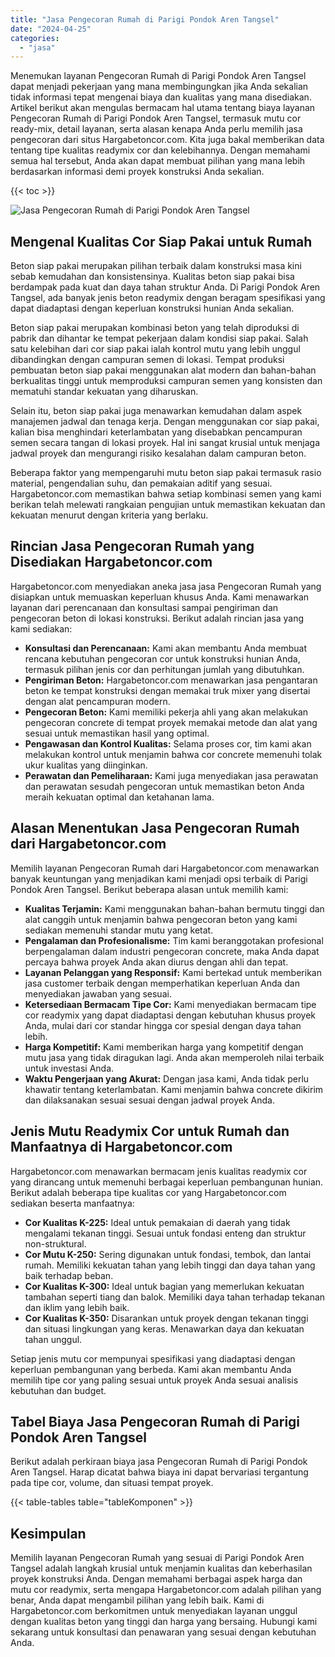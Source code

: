 ```yaml
---
title: "Jasa Pengecoran Rumah di Parigi Pondok Aren Tangsel"
date: "2024-04-25"
categories: 
  - "jasa"
---
```



Menemukan layanan Pengecoran Rumah di Parigi Pondok Aren Tangsel dapat menjadi pekerjaan yang mana membingungkan jika Anda sekalian tidak informasi tepat mengenai biaya dan kualitas yang mana disediakan. Artikel berikut akan mengulas bermacam hal utama tentang biaya layanan Pengecoran Rumah di Parigi Pondok Aren Tangsel, termasuk mutu cor ready-mix, detail layanan, serta alasan kenapa Anda perlu memilih jasa pengecoran dari situs Hargabetoncor.com. Kita juga bakal memberikan data tentang tipe kualitas readymix cor dan kelebihannya. Dengan memahami semua hal tersebut, Anda akan dapat membuat pilihan yang mana lebih berdasarkan informasi demi proyek konstruksi Anda sekalian.

{{< toc >}}

![Jasa Pengecoran Rumah di Parigi Pondok Aren Tangsel](https://hargareadymixid.github.io/hbc/readymix-hbc%20(44).png)

## Mengenal Kualitas Cor Siap Pakai untuk Rumah

Beton siap pakai merupakan pilihan terbaik dalam konstruksi masa kini sebab kemudahan dan konsistensinya. Kualitas beton siap pakai bisa berdampak pada kuat dan daya tahan struktur Anda. Di Parigi Pondok Aren Tangsel, ada banyak jenis beton readymix dengan beragam spesifikasi yang dapat diadaptasi dengan keperluan konstruksi hunian Anda sekalian.

Beton siap pakai merupakan kombinasi beton yang telah diproduksi di pabrik dan dihantar ke tempat pekerjaan dalam kondisi siap pakai. Salah satu kelebihan dari cor siap pakai ialah kontrol mutu yang lebih unggul dibandingkan dengan campuran semen di lokasi. Tempat produksi pembuatan beton siap pakai menggunakan alat modern dan bahan-bahan berkualitas tinggi untuk memproduksi campuran semen yang konsisten dan mematuhi standar kekuatan yang diharuskan.

Selain itu, beton siap pakai juga menawarkan kemudahan dalam aspek manajemen jadwal dan tenaga kerja. Dengan menggunakan cor siap pakai, kalian bisa menghindari keterlambatan yang disebabkan pencampuran semen secara tangan di lokasi proyek. Hal ini sangat krusial untuk menjaga jadwal proyek dan mengurangi risiko kesalahan dalam campuran beton.

Beberapa faktor yang mempengaruhi mutu beton siap pakai termasuk rasio material, pengendalian suhu, dan pemakaian aditif yang sesuai. Hargabetoncor.com memastikan bahwa setiap kombinasi semen yang kami berikan telah melewati rangkaian pengujian untuk memastikan kekuatan dan kekuatan menurut dengan kriteria yang berlaku.

## Rincian Jasa Pengecoran Rumah yang Disediakan Hargabetoncor.com

Hargabetoncor.com menyediakan aneka jasa jasa Pengecoran Rumah yang disiapkan untuk memuaskan keperluan khusus Anda. Kami menawarkan layanan dari perencanaan dan konsultasi sampai pengiriman dan pengecoran beton di lokasi konstruksi. Berikut adalah rincian jasa yang kami sediakan:

- **Konsultasi dan Perencanaan:** Kami akan membantu Anda membuat rencana kebutuhan pengecoran cor untuk konstruksi hunian Anda, termasuk pilihan jenis cor dan perhitungan jumlah yang dibutuhkan.
- **Pengiriman Beton:** Hargabetoncor.com menawarkan jasa pengantaran beton ke tempat konstruksi dengan memakai truk mixer yang disertai dengan alat pencampuran modern.
- **Pengecoran Beton:** Kami memiliki pekerja ahli yang akan melakukan pengecoran concrete di tempat proyek memakai metode dan alat yang sesuai untuk memastikan hasil yang optimal.
- **Pengawasan dan Kontrol Kualitas:** Selama proses cor, tim kami akan melakukan kontrol untuk menjamin bahwa cor concrete memenuhi tolak ukur kualitas yang diinginkan.
- **Perawatan dan Pemeliharaan:** Kami juga menyediakan jasa perawatan dan perawatan sesudah pengecoran untuk memastikan beton Anda meraih kekuatan optimal dan ketahanan lama.

## Alasan Menentukan Jasa Pengecoran Rumah dari Hargabetoncor.com

Memilih layanan Pengecoran Rumah dari Hargabetoncor.com menawarkan banyak keuntungan yang menjadikan kami menjadi opsi terbaik di Parigi Pondok Aren Tangsel. Berikut beberapa alasan untuk memilih kami:

- **Kualitas Terjamin:** Kami menggunakan bahan-bahan bermutu tinggi dan alat canggih untuk menjamin bahwa pengecoran beton yang kami sediakan memenuhi standar mutu yang ketat.
- **Pengalaman dan Profesionalisme:** Tim kami beranggotakan profesional berpengalaman dalam industri pengecoran concrete, maka Anda dapat percaya bahwa proyek Anda akan diurus dengan ahli dan tepat.
- **Layanan Pelanggan yang Responsif:** Kami bertekad untuk memberikan jasa customer terbaik dengan memperhatikan keperluan Anda dan menyediakan jawaban yang sesuai.
- **Ketersediaan Bermacam Tipe Cor:** Kami menyediakan bermacam tipe cor readymix yang dapat diadaptasi dengan kebutuhan khusus proyek Anda, mulai dari cor standar hingga cor spesial dengan daya tahan lebih.
- **Harga Kompetitif:** Kami memberikan harga yang kompetitif dengan mutu jasa yang tidak diragukan lagi. Anda akan memperoleh nilai terbaik untuk investasi Anda.
- **Waktu Pengerjaan yang Akurat:** Dengan jasa kami, Anda tidak perlu khawatir tentang keterlambatan. Kami menjamin bahwa concrete dikirim dan dilaksanakan sesuai sesuai dengan jadwal proyek Anda.

## Jenis Mutu Readymix Cor untuk Rumah dan Manfaatnya di Hargabetoncor.com

Hargabetoncor.com menawarkan bermacam jenis kualitas readymix cor yang dirancang untuk memenuhi berbagai keperluan pembangunan hunian. Berikut adalah beberapa tipe kualitas cor yang Hargabetoncor.com sediakan beserta manfaatnya:

- **Cor Kualitas K-225:** Ideal untuk pemakaian di daerah yang tidak mengalami tekanan tinggi. Sesuai untuk fondasi enteng dan struktur non-struktural.
- **Cor Mutu K-250:** Sering digunakan untuk fondasi, tembok, dan lantai rumah. Memiliki kekuatan tahan yang lebih tinggi dan daya tahan yang baik terhadap beban.
- **Cor Kualitas K-300:** Ideal untuk bagian yang memerlukan kekuatan tambahan seperti tiang dan balok. Memiliki daya tahan terhadap tekanan dan iklim yang lebih baik.
- **Cor Kualitas K-350:** Disarankan untuk proyek dengan tekanan tinggi dan situasi lingkungan yang keras. Menawarkan daya dan kekuatan tahan unggul.

Setiap jenis mutu cor mempunyai spesifikasi yang diadaptasi dengan keperluan pembangunan yang berbeda. Kami akan membantu Anda memilih tipe cor yang paling sesuai untuk proyek Anda sesuai analisis kebutuhan dan budget.

## Tabel Biaya Jasa Pengecoran Rumah di Parigi Pondok Aren Tangsel

Berikut adalah perkiraan biaya jasa Pengecoran Rumah di Parigi Pondok Aren Tangsel. Harap dicatat bahwa biaya ini dapat bervariasi tergantung pada tipe cor, volume, dan situasi tempat proyek.

{{< table-tables table="tableKomponen" >}}

## Kesimpulan

Memilih layanan Pengecoran Rumah yang sesuai di Parigi Pondok Aren Tangsel adalah langkah krusial untuk menjamin kualitas dan keberhasilan proyek konstruksi Anda. Dengan memahami berbagai aspek harga dan mutu cor readymix, serta mengapa Hargabetoncor.com adalah pilihan yang benar, Anda dapat mengambil pilihan yang lebih baik. Kami di Hargabetoncor.com berkomitmen untuk menyediakan layanan unggul dengan kualitas beton yang tinggi dan harga yang bersaing. Hubungi kami sekarang untuk konsultasi dan penawaran yang sesuai dengan kebutuhan Anda.
